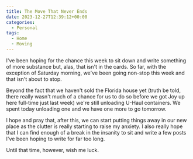```yaml
---
title: The Move That Never Ends
date: 2023-12-27T12:39:12+00:00
categories:
  - Personal
tags:
  - Home
  - Moving
---
```


I've been hoping for the chance this week to sit down and write something of more substance but, alas, that isn't in the cards. So far, with the exception of Saturday morning, we've been going non-stop this week and that isn't about to stop.

Beyond the fact that we haven't sold the Florida house yet (truth be told, there really wasn't much of a chance for us to do so before we got Joy up here full-time just last week) we're still unloading U-Haul containers. We spent today unloading one and we have one more to go tomorrow.

I hope and pray that, after this, we can start putting things away in our new place as the clutter is really starting to raise my anxiety. I also really hope that I can find enough of a break in the insanity to sit and write a few posts I've been hoping to write for far too long.

Until that time, however, wish me luck.